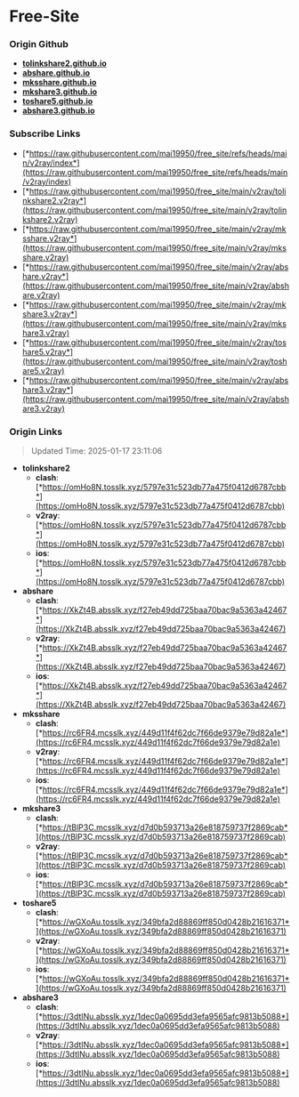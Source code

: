 # Free-Site

### Origin Github

- [**tolinkshare2.github.io**](https://github.com/tolinkshare2/tolinkshare2.github.io)
- [**abshare.github.io**](https://github.com/abshare/abshare.github.io)
- [**mksshare.github.io**](https://github.com/mksshare/mksshare.github.io)
- [**mkshare3.github.io**](https://github.com/mkshare3/mkshare3.github.io)
- [**toshare5.github.io**](https://github.com/toshare5/toshare5.github.io)
- [**abshare3.github.io**](https://github.com/abshare3/abshare3.github.io)

### Subscribe Links

- [*https://raw.githubusercontent.com/mai19950/free_site/refs/heads/main/v2ray/index*](https://raw.githubusercontent.com/mai19950/free_site/refs/heads/main/v2ray/index)
- [*https://raw.githubusercontent.com/mai19950/free_site/main/v2ray/tolinkshare2.v2ray*](https://raw.githubusercontent.com/mai19950/free_site/main/v2ray/tolinkshare2.v2ray)
- [*https://raw.githubusercontent.com/mai19950/free_site/main/v2ray/mksshare.v2ray*](https://raw.githubusercontent.com/mai19950/free_site/main/v2ray/mksshare.v2ray)
- [*https://raw.githubusercontent.com/mai19950/free_site/main/v2ray/abshare.v2ray*](https://raw.githubusercontent.com/mai19950/free_site/main/v2ray/abshare.v2ray)
- [*https://raw.githubusercontent.com/mai19950/free_site/main/v2ray/mkshare3.v2ray*](https://raw.githubusercontent.com/mai19950/free_site/main/v2ray/mkshare3.v2ray)
- [*https://raw.githubusercontent.com/mai19950/free_site/main/v2ray/toshare5.v2ray*](https://raw.githubusercontent.com/mai19950/free_site/main/v2ray/toshare5.v2ray)
- [*https://raw.githubusercontent.com/mai19950/free_site/main/v2ray/abshare3.v2ray*](https://raw.githubusercontent.com/mai19950/free_site/main/v2ray/abshare3.v2ray)

### Origin Links

> Updated Time: 2025-01-17 23:11:06

- **tolinkshare2**
  - **clash**: [*https://omHo8N.tosslk.xyz/5797e31c523db77a475f0412d6787cbb*](https://omHo8N.tosslk.xyz/5797e31c523db77a475f0412d6787cbb)
  - **v2ray**: [*https://omHo8N.tosslk.xyz/5797e31c523db77a475f0412d6787cbb*](https://omHo8N.tosslk.xyz/5797e31c523db77a475f0412d6787cbb)
  - **ios**: [*https://omHo8N.tosslk.xyz/5797e31c523db77a475f0412d6787cbb*](https://omHo8N.tosslk.xyz/5797e31c523db77a475f0412d6787cbb)
- **abshare**
  - **clash**: [*https://XkZt4B.absslk.xyz/f27eb49dd725baa70bac9a5363a42467*](https://XkZt4B.absslk.xyz/f27eb49dd725baa70bac9a5363a42467)
  - **v2ray**: [*https://XkZt4B.absslk.xyz/f27eb49dd725baa70bac9a5363a42467*](https://XkZt4B.absslk.xyz/f27eb49dd725baa70bac9a5363a42467)
  - **ios**: [*https://XkZt4B.absslk.xyz/f27eb49dd725baa70bac9a5363a42467*](https://XkZt4B.absslk.xyz/f27eb49dd725baa70bac9a5363a42467)
- **mksshare**
  - **clash**: [*https://rc6FR4.mcsslk.xyz/449d11f4f62dc7f66de9379e79d82a1e*](https://rc6FR4.mcsslk.xyz/449d11f4f62dc7f66de9379e79d82a1e)
  - **v2ray**: [*https://rc6FR4.mcsslk.xyz/449d11f4f62dc7f66de9379e79d82a1e*](https://rc6FR4.mcsslk.xyz/449d11f4f62dc7f66de9379e79d82a1e)
  - **ios**: [*https://rc6FR4.mcsslk.xyz/449d11f4f62dc7f66de9379e79d82a1e*](https://rc6FR4.mcsslk.xyz/449d11f4f62dc7f66de9379e79d82a1e)
- **mkshare3**
  - **clash**: [*https://tBlP3C.mcsslk.xyz/d7d0b593713a26e818759737f2869cab*](https://tBlP3C.mcsslk.xyz/d7d0b593713a26e818759737f2869cab)
  - **v2ray**: [*https://tBlP3C.mcsslk.xyz/d7d0b593713a26e818759737f2869cab*](https://tBlP3C.mcsslk.xyz/d7d0b593713a26e818759737f2869cab)
  - **ios**: [*https://tBlP3C.mcsslk.xyz/d7d0b593713a26e818759737f2869cab*](https://tBlP3C.mcsslk.xyz/d7d0b593713a26e818759737f2869cab)
- **toshare5**
  - **clash**: [*https://wGXoAu.tosslk.xyz/349bfa2d88869ff850d0428b21616371*](https://wGXoAu.tosslk.xyz/349bfa2d88869ff850d0428b21616371)
  - **v2ray**: [*https://wGXoAu.tosslk.xyz/349bfa2d88869ff850d0428b21616371*](https://wGXoAu.tosslk.xyz/349bfa2d88869ff850d0428b21616371)
  - **ios**: [*https://wGXoAu.tosslk.xyz/349bfa2d88869ff850d0428b21616371*](https://wGXoAu.tosslk.xyz/349bfa2d88869ff850d0428b21616371)
- **abshare3**
  - **clash**: [*https://3dtINu.absslk.xyz/1dec0a0695dd3efa9565afc9813b5088*](https://3dtINu.absslk.xyz/1dec0a0695dd3efa9565afc9813b5088)
  - **v2ray**: [*https://3dtINu.absslk.xyz/1dec0a0695dd3efa9565afc9813b5088*](https://3dtINu.absslk.xyz/1dec0a0695dd3efa9565afc9813b5088)
  - **ios**: [*https://3dtINu.absslk.xyz/1dec0a0695dd3efa9565afc9813b5088*](https://3dtINu.absslk.xyz/1dec0a0695dd3efa9565afc9813b5088)
